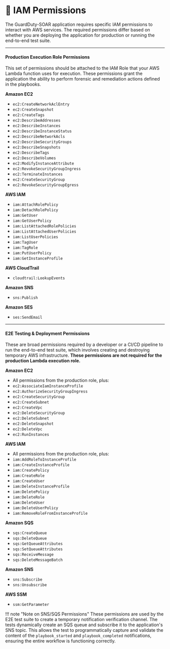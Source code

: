 # 🔐 IAM Permissions

The GuardDuty-SOAR application requires specific IAM permissions to interact with AWS services. The required permissions differ based on whether you are deploying the application for production or running the end-to-end test suite.

***

#### Production Execution Role Permissions

This set of permissions should be attached to the IAM Role that your AWS Lambda function uses for execution. These permissions grant the application the ability to perform forensic and remediation actions defined in the playbooks.

**Amazon EC2**

* `ec2:CreateNetworkAclEntry`&#x20;
* `ec2:CreateSnapshot`&#x20;
* `ec2:CreateTags`&#x20;
* `ec2:DescribeAddresses`&#x20;
* `ec2:DescribeInstances`&#x20;
* `ec2:DescribeInstanceStatus`&#x20;
* `ec2:DescribeNetworkAcls`&#x20;
* `ec2:DescribeSecurityGroups`&#x20;
* `ec2:DescribeSnapshots`&#x20;
* `ec2:DescribeTags`&#x20;
* `ec2:DescribeVolumes`&#x20;
* `ec2:ModifyInstanceAttribute`&#x20;
* `ec2:RevokeSecurityGroupIngress`&#x20;
* `ec2:TerminateInstances`&#x20;
* `ec2:CreateSecurityGroup`&#x20;
* `ec2:RevokeSecurityGroupEgress`

**AWS IAM**

* `iam:AttachRolePolicy`&#x20;
* `iam:DetachRolePolicy`&#x20;
* `iam:GetUser`&#x20;
* `iam:GetUserPolicy`&#x20;
* `iam:ListAttachedRolePolicies`&#x20;
* `iam:ListAttachedUserPolicies`&#x20;
* `iam:ListUserPolicies`&#x20;
* `iam:TagUser`&#x20;
* `iam:TagRole`
* `iam:PutUserPolicy`&#x20;
* `iam:GetInstanceProfile`

**AWS CloudTrail**

* `cloudtrail:LookupEvents`&#x20;

**Amazon SNS**

* `sns:Publish`

**Amazon SES**

* `ses:SendEmail`

***

#### E2E Testing & Deployment Permissions

These are broad permissions required by a developer or a CI/CD pipeline to run the end-to-end test suite, which involves creating and destroying temporary AWS infrastructure. **These permissions are not required for the production Lambda execution role.**

**Amazon EC2**

* All permissions from the production role, plus:
* `ec2:AssociateIamInstanceProfile`&#x20;
* `ec2:AuthorizeSecurityGroupIngress`&#x20;
* `ec2:CreateSecurityGroup`&#x20;
* `ec2:CreateSubnet`&#x20;
* `ec2:CreateVpc`&#x20;
* `ec2:DeleteSecurityGroup`&#x20;
* `ec2:DeleteSubnet`&#x20;
* `ec2:DeleteSnapshot`&#x20;
* `ec2:DeleteVpc`&#x20;
* `ec2:RunInstances`&#x20;

**AWS IAM**

* All permissions from the production role, plus:
* `iam:AddRoleToInstanceProfile`&#x20;
* `iam:CreateInstanceProfile`&#x20;
* `iam:CreatePolicy`&#x20;
* `iam:CreateRole`&#x20;
* `iam:CreateUser`&#x20;
* `iam:DeleteInstanceProfile`&#x20;
* `iam:DeletePolicy`
* `iam:DeleteRole`&#x20;
* `iam:DeleteUser`&#x20;
* `iam:DeleteUserPolicy`&#x20;
* `iam:RemoveRoleFromInstanceProfile`&#x20;

**Amazon SQS**

* `sqs:CreateQueue`&#x20;
* `sqs:DeleteQueue`&#x20;
* `sqs:GetQueueAttributes`
* `sqs:SetQueueAttributes`&#x20;
* `sqs:ReceiveMessage`
* `sqs:DeleteMessageBatch`

**Amazon SNS**

* `sns:Subscribe`&#x20;
* `sns:Unsubscribe`&#x20;

**AWS SSM**

* `ssm:GetParameter`&#x20;

!!! note "Note on SNS/SQS Permissions"
    These permissions are used by the E2E test suite to create a temporary notification verification channel. The tests dynamically create an SQS queue and subscribe it to the application's SNS topic. This allows the test to programmatically capture and validate the content of the `playbook_started` and `playbook_completed` notifications, ensuring the entire workflow is functioning correctly.
